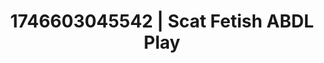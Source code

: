 ---
categories:
- Alt romance
- AI-generated
- Deep intimacy
- Feather touch
- Deep touch
- ASMR
- Cosplay
- Hands behind back
image: /assets/images/1746603045542.jpg
layout: post
seo:
  description: Featured content with exclusive ABDL Play, Scat Fetish. HD images available.
  keywords: ABDL Play, Scat Fetish
  og_image: /assets/images/1746603045542.jpg
  schema_type: VisualArtwork
tags:
- '#1746603045542'
- Scat Fetish
- ABDL Play
title: 1746603045542 | Scat Fetish ABDL Play
---